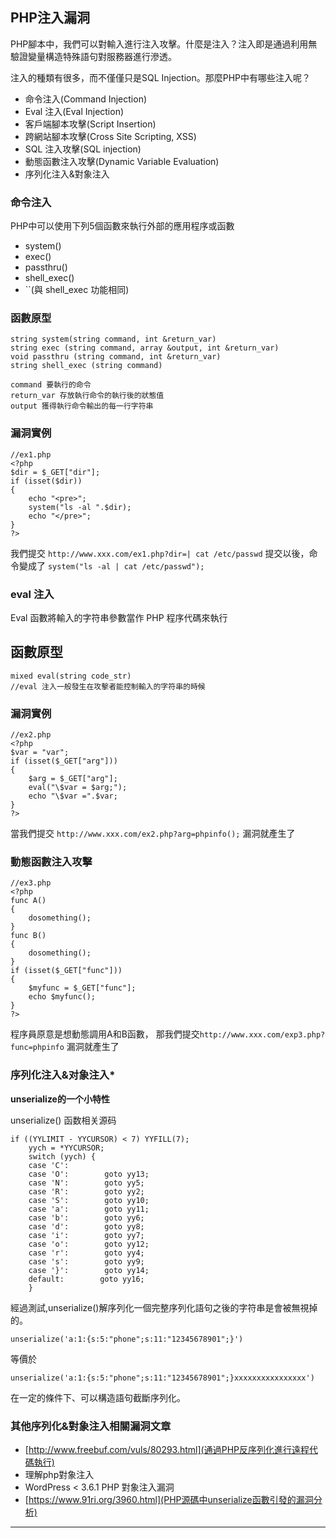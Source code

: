## **PHP注入漏洞**
PHP腳本中，我們可以對輸入進行注入攻擊。什麼是注入？注入即是通過利用無驗證變量構造特殊語句對服務器進行滲透。
<p>
注入的種類有很多，而不僅僅只是SQL Injection。那麼PHP中有哪些注入呢？

- 命令注入(Command Injection)
- Eval 注入(Eval Injection)
- 客戶端腳本攻擊(Script Insertion)
- 跨網站腳本攻擊(Cross Site Scripting, XSS)
- SQL 注入攻擊(SQL injection)
- 動態函數注入攻擊(Dynamic Variable Evaluation)
- 序列化注入&對象注入


### **命令注入**

PHP中可以使用下列5個函數來執行外部的應用程序或函數

- system()
- exec()
- passthru()
- shell_exec()
- ``(與 shell_exec 功能相同)


### **函數原型**
```
string system(string command, int &return_var)
string exec (string command, array &output, int &return_var)
void passthru (string command, int &return_var)
string shell_exec (string command)

command 要執行的命令
return_var 存放執行命令的執行後的狀態值
output 獲得執行命令輸出的每一行字符串
```

### **漏洞實例**
```
//ex1.php
<?php
$dir = $_GET["dir"];
if (isset($dir))
{
    echo "<pre>";
    system("ls -al ".$dir);
    echo "</pre>";
}
?>
```
我們提交 ```http://www.xxx.com/ex1.php?dir=| cat /etc/passwd```
提交以後，命令變成了 ```system("ls -al | cat /etc/passwd");```

### **eval 注入**
Eval 函數將輸入的字符串參數當作 PHP 程序代碼來執行

## **函數原型**

```
mixed eval(string code_str)
//eval 注入一般發生在攻擊者能控制輸入的字符串的時候
```

### **漏洞實例**
```
//ex2.php
<?php
$var = "var";
if (isset($_GET["arg"]))
{
    $arg = $_GET["arg"];
    eval("\$var = $arg;");
    echo "\$var =".$var;
}
?>
```

當我們提交 ```http://www.xxx.com/ex2.php?arg=phpinfo();``` 漏洞就產生了

### **動態函數注入攻擊**
```
//ex3.php
<?php
func A()
{
    dosomething();
}
func B()
{
    dosomething();
}
if (isset($_GET["func"]))
{
    $myfunc = $_GET["func"];
    echo $myfunc();
}
?>
```
程序員原意是想動態調用A和B函數， 那我們提交```http://www.xxx.com/exp3.php?func=phpinfo``` 漏洞就產生了

### **序列化注入&对象注入***
**unserialize的一个小特性**

unserialize() 函数相关源码
```
if ((YYLIMIT - YYCURSOR) < 7) YYFILL(7);
    yych = *YYCURSOR;
    switch (yych) {
    case 'C':
    case 'O':        goto yy13;
    case 'N':        goto yy5;
    case 'R':        goto yy2;
    case 'S':        goto yy10;
    case 'a':        goto yy11;
    case 'b':        goto yy6;
    case 'd':        goto yy8;
    case 'i':        goto yy7;
    case 'o':        goto yy12;
    case 'r':        goto yy4;
    case 's':        goto yy9;
    case '}':        goto yy14;
    default:        goto yy16;
    }
```

經過測試,unserialize()解序列化一個完整序列化語句之後的字符串是會被無視掉的。

```unserialize('a:1:{s:5:"phone";s:11:"12345678901";}')```

等價於

```unserialize('a:1:{s:5:"phone";s:11:"12345678901";}xxxxxxxxxxxxxxxx')```

在一定的條件下、可以構造語句截斷序列化。
<p>

### **其他序列化&對象注入相關漏洞文章**

- [http://www.freebuf.com/vuls/80293.html](通過PHP反序列化進行遠程代碼執行)
- 理解php對象注入
- WordPress < 3.6.1 PHP 對象注入漏洞
- [https://www.91ri.org/3960.html](PHP源碼中unserialize函數引發的漏洞分析)

---
